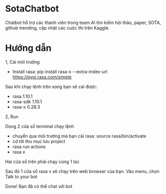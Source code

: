 # SotaChatbot
Chatbot hỗ trợ các thành viên trong team AI tìm kiếm hội thảo, paper, SOTA, github trending, cập nhật các cuộc thi trên Kaggle.

# Hướng dẫn
1, Cài môi trường
- Install rasa: pip install rasa-x --extra-index-url https://pypi.rasa.com/simple

Sau khi chạy lệnh trên xong bạn sẽ cài được:
+ rasa                      1.10.1                   
+ rasa-sdk                  1.10.1                   
+ rasa-x                    0.28.3 

2, Run

Dùng 2 cửa sổ terminal chạy lệnh
+ chuyển qua môi trường mà bạn cài rasa: source rasa/bin/activate
+ cd tới thu mục lưu project
+ rasa run actions
+ rasa x

Hai cửa sổ trên phải chạy cùng 1 lúc

Sau đó 1 cửa sổ rasa x sẽ chạy trên web browser của bạn. Vào menu, chọn Talk to your bot

Done! Bạn đã có thể chat với bot

